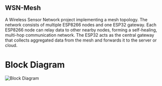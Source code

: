 ## WSN-Mesh

A Wireless Sensor Network project implementing a mesh topology. The network consists of multiple ESP8266 nodes and one ESP32 gateway.
Each ESP8266 node can relay data to other nearby nodes, forming a self-healing, multi-hop communication network. The ESP32 acts as the central gateway that collects aggregated data from the mesh and forwards it to the server or cloud.

# Block Diagram
![Block Diagram](https://github.com/user-attachments/assets/fd91c8e6-276c-43ac-b121-ce851bbd76e6)
